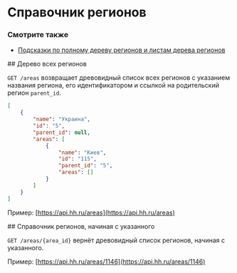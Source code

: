 # Справочник регионов

### Смотрите также

* [Подсказки по полному дереву регионов и листам дерева регионов](suggests.md#areas)


<a name="areas" />
## Дерево всех регионов

`GET /areas` возвращает древовидный список всех регионов с указанием названия
региона, его идентификатором и ссылкой на родительский регион `parent_id`.

```json
[
    {
        "name": "Украина",
        "id": "5",
        "parent_id": null,
        "areas": [
            {
                "name": "Киев",
                "id": "115",
                "parent_id": "5",
                "areas": []
            }
        ]
    }
]
```

Пример: [https://api.hh.ru/areas](https://api.hh.ru/areas)


<a name="item" />
## Справочник регионов, начиная с указанного

`GET /areas/{area_id}` вернёт древовидный список регионов, начиная с указанного.

Пример: [https://api.hh.ru/areas/1146](https://api.hh.ru/areas/1146)
